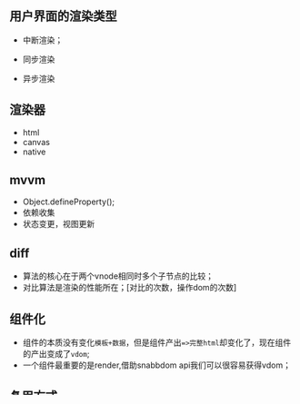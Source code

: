## 用户界面的渲染类型

* 中断渲染；

* 同步渲染

* 异步渲染

## 渲染器

* html
* canvas
* native

## mvvm

* Object.defineProperty();
* 依赖收集
* 状态变更，视图更新

## diff

* 算法的核心在于两个vnode相同时多个子节点的比较；
* 对比算法是渲染的性能所在；[对比的次数，操作dom的次数]

## 组件化

* 组件的本质没有变化`模板+数据`，但是组件产出`=>完整html`却变化了，现在组件的产出变成了`vdom`;
* 一个组件最重要的是render,借助snabbdom api我们可以很容易获得vdom；

## 复用方式

* mixins
* hoc 
* render prop
* hook：逻辑复用和组件表达进行一定程度的解耦；

## packages

* [vue](https://github.com/vuejs/vue)
* [vue-router](https://github.com/vuejs/vue-router)
* [vuex](https://github.com/vuejs/vuex)

* [vue-template-es2015-compiler](https://github.com/vuejs/vue-template-es2015-compiler)
```
在vue2.0模板中支持，方便的es2015特性子集
```

* [vue-template-compiler](https://github.com/vuejs/vue/tree/dev/packages/vue-template-compiler)
```
用来预编译vue2.0模板到渲染函数中
```

### components
* [vue-color](https://github.com/xiaokaike/vue-color)
* [mint-ui](https://github.com/ElemeFE/mint-ui)
* [element](https://github.com/ElemeFE/element)
* [vue-picker](https://github.com/naihe138/vue-picker)

### libary
* [vue-clipboard2](https://github.com/Inndy/vue-clipboard2)
* [vue-cookie](https://github.com/alfhen/vue-cookie)
* [vue-html5plus](https://github.com/vue-html5plus/vue-html5plus)

### build tool
* [vue-cli](https://github.com/vuejs/vue-cli)

### server render
* [ream](https://github.com/ream/ream)

* [conventional-changelog](https://github.com/conventional-changelog/conventional-changelog)
```
从一个项目的提交信息合元数据中生成日志和发布笔记
```

